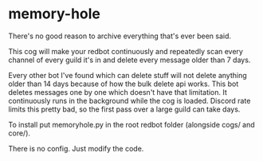 # memory-hole
There's no good reason to archive everything that's ever been said.

This cog will make your redbot continuously and repeatedly scan every channel of every guild it's in and delete every message older than 7 days.

Every other bot I've found which can delete stuff will not delete anything older than 14 days because of how the bulk delete api works. This bot deletes messages one by one which doesn't have that limitation. It continuously runs in the background while the cog is loaded. Discord rate limits this pretty bad, so the first pass over a large guild can take days.

To install put memoryhole.py in the root redbot folder (alongside cogs/ and core/).

There is no config. Just modify the code.
